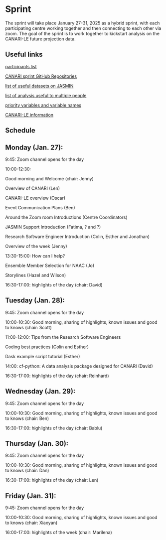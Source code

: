 # Sprint

The sprint will take place January 27-31, 2025 as a hybrid sprint, with each participating centre working together and then connecting to each other via zoom.  The goal of the sprint is to work together to kickstart analysis on the CANARI-LE future projection data.

## Useful links

[participants list](https://docs.google.com/spreadsheets/d/1_7pbhmaz5qXzKH4mwG5r1b7NrKhNDDKP-B-z_ldl_Z8/edit?gid=0#gid=0)

[CANARI sprint GitHub Repositories](https://github.com/CANARI-sprint)

[list of useful datasets on JASMIN](https://docs.google.com/spreadsheets/d/10T_VkuiszrUwWMmDl8TxcSI5vdEQnf1Z/edit?pli=1#gid=1315481671)

[list of analysis useful to multiple people](https://docs.google.com/spreadsheets/d/1SDBcFaH3mWBIVluxx_irPIfmaR9x42rA/edit#gid=1072719862)
 
[priority variables and variable names](https://ncas-cms.github.io/canari/metadata/20240229-canari-le-priority-variables.xlsx)

[CANARI-LE information](https://ncas-cms.github.io/canari/)

## Schedule

## Monday (Jan. 27):

9:45: Zoom channel opens for the day

10:00-12:30: 

Good morning and Welcome (chair: Jenny)

Overview of CANARI (Len)

CANARI-LE overview (Oscar)

Event Communication Plans (Ben)

Around the Zoom room Introductions (Centre Coordinators)

JASMIN Support Introduction (Fatima, ? and ?)

Research Software Engineer Introduction (Colin, Esther and Jonathan)

Overview of the week (Jenny)

13:30-15:00:  How can I help?   

Ensemble Member Selection for NAAC (Jo)

Storylines (Hazel and Wilson)

16:30-17:00:  highlights of the day (chair: David)


## Tuesday (Jan. 28):

9:45: Zoom channel opens for the day

10:00-10:30:  Good morning, sharing of highlights, known issues and good to knows (chair: Scott)

11:00-12:00:  Tips from the Research Software Engineers

Coding best practices (Colin and Esther)

Dask example script tutorial (Esther)

14:00:  cf-python: A data analysis package designed for CANARI (David)

16:30-17:00:  highlights of the day (chair: Reinhard)


## Wednesday (Jan. 29):

9:45: Zoom channel opens for the day

10:00-10:30:  Good morning, sharing of highlights, known issues and good to knows (chair: Ben) 

16:30-17:00:  highlights of the day (chair: Bablu)


## Thursday (Jan. 30):

9:45: Zoom channel opens for the day

10:00-10:30:  Good morning, sharing of highlights, known issues and good to knows (chair: Dan) 

16:30-17:00:  highlights of the day (chair: Len)


## Friday (Jan. 31):

9:45: Zoom channel opens for the day

10:00-10:30:  Good morning, sharing of highlights, known issues and good to knows (chair: Xiaoyan)

16:00-17:00:  highlights of the week (chair: Marilena)

